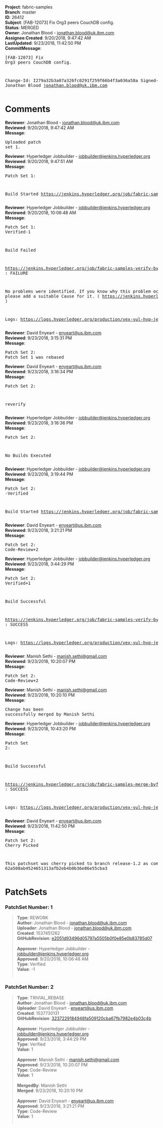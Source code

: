 <strong>Project</strong>: fabric-samples</br><strong>Branch</strong>: master<br><strong>ID</strong>: 26412<br><strong>Subject</strong>: [FAB-12073] Fix Org3 peers CouchDB config.<br><strong>Status</strong>: MERGED<br><strong>Owner</strong>: Jonathan Blood - jonathan.blood@uk.ibm.com<br><strong>Assignee</strong>:<strong>Created</strong>: 9/20/2018, 9:47:42 AM<br><strong>LastUpdated</strong>: 9/23/2018, 11:42:50 PM<br><strong>CommitMessage</strong>:<br><pre>[FAB-12073] Fix Org3 peers CouchDB config.

Change-Id: I279a32b3a07a326fc0291f259f66b4f3a036a58a
Signed-off-by: Jonathan Blood <jonathan.blood@uk.ibm.com>
</pre><h1>Comments</h1><strong>Reviewer</strong>: Jonathan Blood - jonathan.blood@uk.ibm.com<br><strong>Reviewed</strong>: 9/20/2018, 9:47:42 AM<br><strong>Message</strong>: <pre>Uploaded patch set 1.</pre><strong>Reviewer</strong>: Hyperledger Jobbuilder - jobbuilder@jenkins.hyperledger.org<br><strong>Reviewed</strong>: 9/20/2018, 9:47:51 AM<br><strong>Message</strong>: <pre>Patch Set 1:

Build Started https://jenkins.hyperledger.org/job/fabric-samples-verify-byfn-master/67/</pre><strong>Reviewer</strong>: Hyperledger Jobbuilder - jobbuilder@jenkins.hyperledger.org<br><strong>Reviewed</strong>: 9/20/2018, 10:06:48 AM<br><strong>Message</strong>: <pre>Patch Set 1: Verified-1

Build Failed 

https://jenkins.hyperledger.org/job/fabric-samples-verify-byfn-master/67/ : FAILURE

No problems were identified. If you know why this problem occurred, please add a suitable Cause for it. ( https://jenkins.hyperledger.org/job/fabric-samples-verify-byfn-master/67/ )

Logs: https://logs.hyperledger.org/production/vex-yul-hyp-jenkins-3/fabric-samples-verify-byfn-master/67</pre><strong>Reviewer</strong>: David Enyeart - enyeart@us.ibm.com<br><strong>Reviewed</strong>: 9/23/2018, 3:15:31 PM<br><strong>Message</strong>: <pre>Patch Set 2: Patch Set 1 was rebased</pre><strong>Reviewer</strong>: David Enyeart - enyeart@us.ibm.com<br><strong>Reviewed</strong>: 9/23/2018, 3:16:34 PM<br><strong>Message</strong>: <pre>Patch Set 2:

reverify</pre><strong>Reviewer</strong>: Hyperledger Jobbuilder - jobbuilder@jenkins.hyperledger.org<br><strong>Reviewed</strong>: 9/23/2018, 3:16:36 PM<br><strong>Message</strong>: <pre>Patch Set 2:

No Builds Executed</pre><strong>Reviewer</strong>: Hyperledger Jobbuilder - jobbuilder@jenkins.hyperledger.org<br><strong>Reviewed</strong>: 9/23/2018, 3:19:44 PM<br><strong>Message</strong>: <pre>Patch Set 2: -Verified

Build Started https://jenkins.hyperledger.org/job/fabric-samples-verify-byfn-master/81/</pre><strong>Reviewer</strong>: David Enyeart - enyeart@us.ibm.com<br><strong>Reviewed</strong>: 9/23/2018, 3:21:21 PM<br><strong>Message</strong>: <pre>Patch Set 2: Code-Review+2</pre><strong>Reviewer</strong>: Hyperledger Jobbuilder - jobbuilder@jenkins.hyperledger.org<br><strong>Reviewed</strong>: 9/23/2018, 3:44:29 PM<br><strong>Message</strong>: <pre>Patch Set 2: Verified+1

Build Successful 

https://jenkins.hyperledger.org/job/fabric-samples-verify-byfn-master/81/ : SUCCESS

Logs: https://logs.hyperledger.org/production/vex-yul-hyp-jenkins-3/fabric-samples-verify-byfn-master/81</pre><strong>Reviewer</strong>: Manish Sethi - manish.sethi@gmail.com<br><strong>Reviewed</strong>: 9/23/2018, 10:20:07 PM<br><strong>Message</strong>: <pre>Patch Set 2: Code-Review+2</pre><strong>Reviewer</strong>: Manish Sethi - manish.sethi@gmail.com<br><strong>Reviewed</strong>: 9/23/2018, 10:20:10 PM<br><strong>Message</strong>: <pre>Change has been successfully merged by Manish Sethi</pre><strong>Reviewer</strong>: Hyperledger Jobbuilder - jobbuilder@jenkins.hyperledger.org<br><strong>Reviewed</strong>: 9/23/2018, 10:43:20 PM<br><strong>Message</strong>: <pre>Patch Set 2:

Build Successful 

https://jenkins.hyperledger.org/job/fabric-samples-merge-byfn-master/8/ : SUCCESS

Logs: https://logs.hyperledger.org/production/vex-yul-hyp-jenkins-3/fabric-samples-merge-byfn-master/8</pre><strong>Reviewer</strong>: David Enyeart - enyeart@us.ibm.com<br><strong>Reviewed</strong>: 9/23/2018, 11:42:50 PM<br><strong>Message</strong>: <pre>Patch Set 2: Cherry Picked

This patchset was cherry picked to branch release-1.2 as commit 62a508ab4524651313afb2eb4b0b36e86e55cba3</pre><h1>PatchSets</h1><h3>PatchSet Number: 1</h3><blockquote><strong>Type</strong>: REWORK<br><strong>Author</strong>: Jonathan Blood - jonathan.blood@uk.ibm.com<br><strong>Uploader</strong>: Jonathan Blood - jonathan.blood@uk.ibm.com<br><strong>Created</strong>: 1537451262<br><strong>GitHubRevision</strong>: [e2051d93496d05797a5505b0f0e85e0b83785d07](https://github.com/hyperledger/fabric-samples/commit/e2051d93496d05797a5505b0f0e85e0b83785d07)<br><br><strong>Approver</strong>: Hyperledger Jobbuilder - jobbuilder@jenkins.hyperledger.org<br><strong>Approved</strong>: 9/20/2018, 10:06:48 AM<br><strong>Type</strong>: Verified<br><strong>Value</strong>: -1<br><br></blockquote><h3>PatchSet Number: 2</h3><blockquote><strong>Type</strong>: TRIVIAL_REBASE<br><strong>Author</strong>: Jonathan Blood - jonathan.blood@uk.ibm.com<br><strong>Uploader</strong>: David Enyeart - enyeart@us.ibm.com<br><strong>Created</strong>: 1537730131<br><strong>GitHubRevision</strong>: [3237229184948fa509120cba67fb7982e4b03c4b](https://github.com/hyperledger/fabric-samples/commit/3237229184948fa509120cba67fb7982e4b03c4b)<br><br><strong>Approver</strong>: Hyperledger Jobbuilder - jobbuilder@jenkins.hyperledger.org<br><strong>Approved</strong>: 9/23/2018, 3:44:29 PM<br><strong>Type</strong>: Verified<br><strong>Value</strong>: 1<br><br><strong>Approver</strong>: Manish Sethi - manish.sethi@gmail.com<br><strong>Approved</strong>: 9/23/2018, 10:20:07 PM<br><strong>Type</strong>: Code-Review<br><strong>Value</strong>: 1<br><br><strong>MergedBy</strong>: Manish Sethi<br><strong>Merged</strong>: 9/23/2018, 10:20:10 PM<br><br><strong>Approver</strong>: David Enyeart - enyeart@us.ibm.com<br><strong>Approved</strong>: 9/23/2018, 3:21:21 PM<br><strong>Type</strong>: Code-Review<br><strong>Value</strong>: 1<br><br></blockquote>